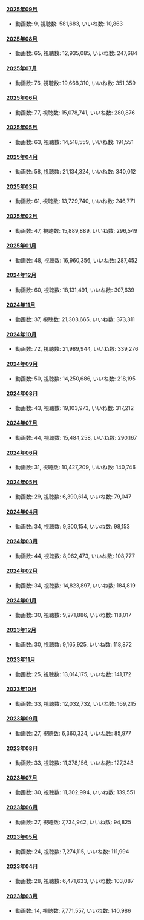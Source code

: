 #### [2025年09月](videos/202509 "wikilink")

-   動画数: 9, 視聴数: 581,683, いいね数: 10,863

#### [2025年08月](videos/202508 "wikilink")

-   動画数: 65, 視聴数: 12,935,085, いいね数: 247,684

#### [2025年07月](videos/202507 "wikilink")

-   動画数: 76, 視聴数: 19,668,310, いいね数: 351,359

#### [2025年06月](videos/202506 "wikilink")

-   動画数: 77, 視聴数: 15,078,741, いいね数: 280,876

#### [2025年05月](videos/202505 "wikilink")

-   動画数: 63, 視聴数: 14,518,559, いいね数: 191,551

#### [2025年04月](videos/202504 "wikilink")

-   動画数: 58, 視聴数: 21,134,324, いいね数: 340,012

#### [2025年03月](videos/202503 "wikilink")

-   動画数: 61, 視聴数: 13,729,740, いいね数: 246,771

#### [2025年02月](videos/202502 "wikilink")

-   動画数: 47, 視聴数: 15,889,889, いいね数: 296,549

#### [2025年01月](videos/202501 "wikilink")

-   動画数: 48, 視聴数: 16,960,356, いいね数: 287,452

#### [2024年12月](videos/202412 "wikilink")

-   動画数: 60, 視聴数: 18,131,491, いいね数: 307,639

#### [2024年11月](videos/202411 "wikilink")

-   動画数: 37, 視聴数: 21,303,665, いいね数: 373,311

#### [2024年10月](videos/202410 "wikilink")

-   動画数: 72, 視聴数: 21,989,944, いいね数: 339,276

#### [2024年09月](videos/202409 "wikilink")

-   動画数: 50, 視聴数: 14,250,686, いいね数: 218,195

#### [2024年08月](videos/202408 "wikilink")

-   動画数: 43, 視聴数: 19,103,973, いいね数: 317,212

#### [2024年07月](videos/202407 "wikilink")

-   動画数: 44, 視聴数: 15,484,258, いいね数: 290,167

#### [2024年06月](videos/202406 "wikilink")

-   動画数: 31, 視聴数: 10,427,209, いいね数: 140,746

#### [2024年05月](videos/202405 "wikilink")

-   動画数: 29, 視聴数: 6,390,614, いいね数: 79,047

#### [2024年04月](videos/202404 "wikilink")

-   動画数: 34, 視聴数: 9,300,154, いいね数: 98,153

#### [2024年03月](videos/202403 "wikilink")

-   動画数: 44, 視聴数: 8,962,473, いいね数: 108,777

#### [2024年02月](videos/202402 "wikilink")

-   動画数: 34, 視聴数: 14,823,897, いいね数: 184,819

#### [2024年01月](videos/202401 "wikilink")

-   動画数: 30, 視聴数: 9,271,886, いいね数: 118,017

#### [2023年12月](videos/202312 "wikilink")

-   動画数: 30, 視聴数: 9,165,925, いいね数: 118,872

#### [2023年11月](videos/202311 "wikilink")

-   動画数: 25, 視聴数: 13,014,175, いいね数: 141,172

#### [2023年10月](videos/202310 "wikilink")

-   動画数: 33, 視聴数: 12,032,732, いいね数: 169,215

#### [2023年09月](videos/202309 "wikilink")

-   動画数: 27, 視聴数: 6,360,324, いいね数: 85,977

#### [2023年08月](videos/202308 "wikilink")

-   動画数: 33, 視聴数: 11,378,156, いいね数: 127,343

#### [2023年07月](videos/202307 "wikilink")

-   動画数: 30, 視聴数: 11,302,994, いいね数: 139,551

#### [2023年06月](videos/202306 "wikilink")

-   動画数: 27, 視聴数: 7,734,942, いいね数: 94,825

#### [2023年05月](videos/202305 "wikilink")

-   動画数: 24, 視聴数: 7,274,115, いいね数: 111,994

#### [2023年04月](videos/202304 "wikilink")

-   動画数: 28, 視聴数: 6,471,633, いいね数: 103,087

#### [2023年03月](videos/202303 "wikilink")

-   動画数: 14, 視聴数: 7,771,557, いいね数: 140,986

